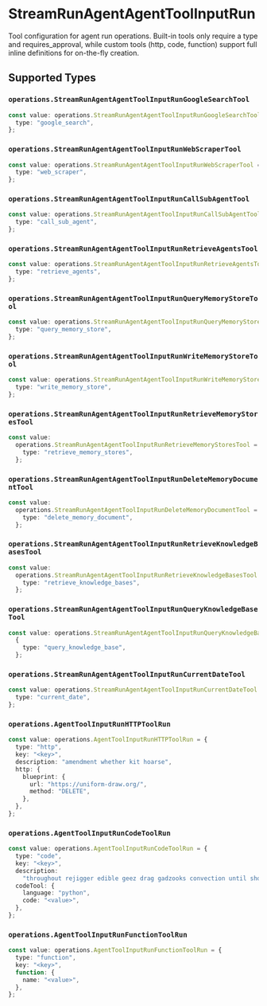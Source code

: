 # StreamRunAgentAgentToolInputRun

Tool configuration for agent run operations. Built-in tools only require a type and requires_approval, while custom tools (http, code, function) support full inline definitions for on-the-fly creation.


## Supported Types

### `operations.StreamRunAgentAgentToolInputRunGoogleSearchTool`

```typescript
const value: operations.StreamRunAgentAgentToolInputRunGoogleSearchTool = {
  type: "google_search",
};
```

### `operations.StreamRunAgentAgentToolInputRunWebScraperTool`

```typescript
const value: operations.StreamRunAgentAgentToolInputRunWebScraperTool = {
  type: "web_scraper",
};
```

### `operations.StreamRunAgentAgentToolInputRunCallSubAgentTool`

```typescript
const value: operations.StreamRunAgentAgentToolInputRunCallSubAgentTool = {
  type: "call_sub_agent",
};
```

### `operations.StreamRunAgentAgentToolInputRunRetrieveAgentsTool`

```typescript
const value: operations.StreamRunAgentAgentToolInputRunRetrieveAgentsTool = {
  type: "retrieve_agents",
};
```

### `operations.StreamRunAgentAgentToolInputRunQueryMemoryStoreTool`

```typescript
const value: operations.StreamRunAgentAgentToolInputRunQueryMemoryStoreTool = {
  type: "query_memory_store",
};
```

### `operations.StreamRunAgentAgentToolInputRunWriteMemoryStoreTool`

```typescript
const value: operations.StreamRunAgentAgentToolInputRunWriteMemoryStoreTool = {
  type: "write_memory_store",
};
```

### `operations.StreamRunAgentAgentToolInputRunRetrieveMemoryStoresTool`

```typescript
const value:
  operations.StreamRunAgentAgentToolInputRunRetrieveMemoryStoresTool = {
    type: "retrieve_memory_stores",
  };
```

### `operations.StreamRunAgentAgentToolInputRunDeleteMemoryDocumentTool`

```typescript
const value:
  operations.StreamRunAgentAgentToolInputRunDeleteMemoryDocumentTool = {
    type: "delete_memory_document",
  };
```

### `operations.StreamRunAgentAgentToolInputRunRetrieveKnowledgeBasesTool`

```typescript
const value:
  operations.StreamRunAgentAgentToolInputRunRetrieveKnowledgeBasesTool = {
    type: "retrieve_knowledge_bases",
  };
```

### `operations.StreamRunAgentAgentToolInputRunQueryKnowledgeBaseTool`

```typescript
const value: operations.StreamRunAgentAgentToolInputRunQueryKnowledgeBaseTool =
  {
    type: "query_knowledge_base",
  };
```

### `operations.StreamRunAgentAgentToolInputRunCurrentDateTool`

```typescript
const value: operations.StreamRunAgentAgentToolInputRunCurrentDateTool = {
  type: "current_date",
};
```

### `operations.AgentToolInputRunHTTPToolRun`

```typescript
const value: operations.AgentToolInputRunHTTPToolRun = {
  type: "http",
  key: "<key>",
  description: "amendment whether kit hoarse",
  http: {
    blueprint: {
      url: "https://uniform-draw.org/",
      method: "DELETE",
    },
  },
};
```

### `operations.AgentToolInputRunCodeToolRun`

```typescript
const value: operations.AgentToolInputRunCodeToolRun = {
  type: "code",
  key: "<key>",
  description:
    "throughout rejigger edible geez drag gadzooks convection until shout",
  codeTool: {
    language: "python",
    code: "<value>",
  },
};
```

### `operations.AgentToolInputRunFunctionToolRun`

```typescript
const value: operations.AgentToolInputRunFunctionToolRun = {
  type: "function",
  key: "<key>",
  function: {
    name: "<value>",
  },
};
```

